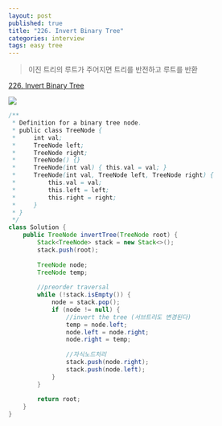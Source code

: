 ```yaml
---
layout: post
published: true
title: "226. Invert Binary Tree"
categories: interview
tags: easy tree
---
```


> 이진 트리의 루트가 주어지면 트리를 반전하고 루트를 반환

[226. Invert Binary Tree](https://leetcode.com/problems/invert-binary-tree/)

![](https://assets.leetcode.com/uploads/2021/03/14/invert1-tree.jpg)

```java
/**
 * Definition for a binary tree node.
 * public class TreeNode {
 *     int val;
 *     TreeNode left;
 *     TreeNode right;
 *     TreeNode() {}
 *     TreeNode(int val) { this.val = val; }
 *     TreeNode(int val, TreeNode left, TreeNode right) {
 *         this.val = val;
 *         this.left = left;
 *         this.right = right;
 *     }
 * }
 */
class Solution {
    public TreeNode invertTree(TreeNode root) {
        Stack<TreeNode> stack = new Stack<>();
        stack.push(root);
        
        TreeNode node; 
        TreeNode temp;
        
        //preorder traversal
        while (!stack.isEmpty()) {
            node = stack.pop();
            if (node != null) {
                //invert the tree (서브트리도 변경된다)
                temp = node.left;
                node.left = node.right;
                node.right = temp;
                
                //자식노드처리
                stack.push(node.right);
                stack.push(node.left);
            }
        }
        
        return root;
    }
}
```